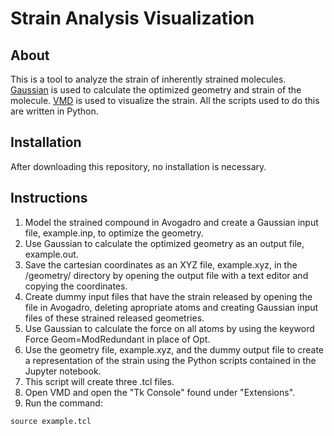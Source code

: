 # Strain Analysis Visualization

## About

This is a tool to analyze the strain of inherently strained molecules. 
[Gaussian](http://gaussian.com/glossary/g09/) is used to calculate the 
optimized geometry and strain of the molecule. 
[VMD](https://www.ks.uiuc.edu/Research/vmd/) is used to visualize the 
strain. All the scripts used to do this are written in Python. 

## Installation

After downloading this repository, no installation is necessary.

## Instructions

1. Model the strained compound in Avogadro and create a Gaussian 
input file, example.inp, to optimize the geometry.
2. Use Gaussian to calculate the optimized geometry as an output 
file, example.out.
3. Save the cartesian coordinates as an XYZ file, example.xyz, in the 
/geometry/ directory by opening the output file with a text editor and 
copying the coordinates.
4. Create dummy input files that have the strain released by opening 
the file in Avogadro, deleting apropriate atoms and creating Gaussian 
input files of these strained released geometries.
5. Use Gaussian to calculate the force on all atoms by using the 
keyword Force Geom=ModRedundant in place of Opt.
6. Use the geometry file, example.xyz, and the dummy output file to
create a representation of the strain using the Python scripts 
contained in the Jupyter notebook.
7. This script will create three .tcl files.
8. Open VMD and open the "Tk Console" found under "Extensions".
9. Run the command:
```
source example.tcl
```